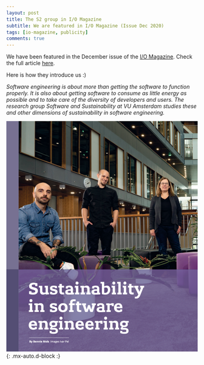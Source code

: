 ```yaml
---
layout: post
title: The S2 group in I/O Magazine 
subtitle: We are featured in I/O Magazine (Issue Dec 2020)
tags: [io-magazine, publicity]
comments: true
---
```


We have been featured in the December issue of the [I/O Magazine](https://ict-research.nl/2017/11/i-o-magazine/).
Check the full article [here](https://ict-research.nl/wordpress/wp-content/uploads/2021/01/IO_magazine_NR3-2020_web.pdf).

Here is how they introduce us :)

*Software engineering is about more than getting the software to function properly. It is also about getting software to consume as little energy as possible and to take care of the diversity of developers and users. The research group Software and Sustainability at VU Amsterdam studies these and other dimensions of sustainability in software engineering.*

![IOMagazine](/_posts/files/io_magazine.png){: .mx-auto.d-block :}



